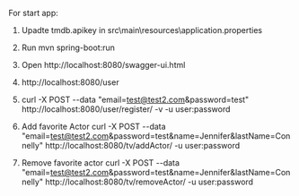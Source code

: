 For start app: 
1. Upadte tmdb.apikey in src\main\resources\application.properties
2. Run mvn spring-boot:run
3. Open http://localhost:8080/swagger-ui.html 

4. http://localhost:8080/user
5. curl -X POST --data "email=test@test2.com&password=test" http://localhost:8080/user/register/ -v -u user:password

6. Add favorite Actor
curl -X POST --data "email=test@test2.com&password=test&name=Jennifer&lastName=Connelly" http://localhost:8080/tv/addActor/ -u user:password
7. Remove favorite actor
curl -X POST --data "email=test@test2.com&password=test&name=Jennifer&lastName=Connelly" http://localhost:8080/tv/removeActor/ -u user:password
